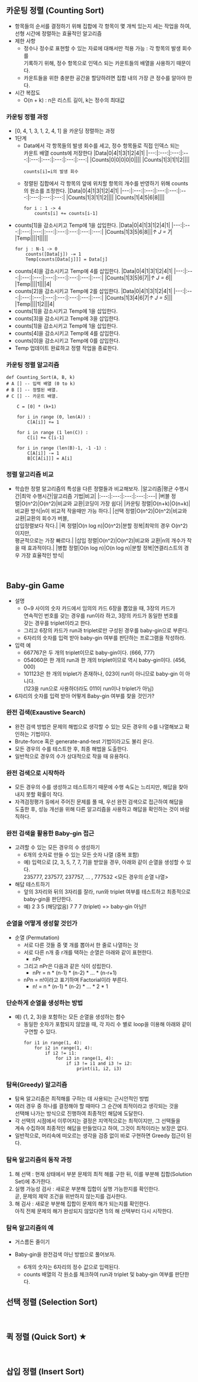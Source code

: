 ## 카운팅 정렬 (Counting Sort)
- 항목들의 순서를 결정하기 위해 집합에 각 항목이 몇 개씩 있는지 세는 작업을 하여, <br>
선형 시간에 정렬하는 효율적인 알고리즘
- 제한 사항
    - 정수나 정수로 표현할 수 있는 자료에 대해서만 적용 가능 : 각 항목의 발생 회수를 <br>
    기록하기 위해, 정수 항목으로 인덱스 되는 카운트들의 배열을 사용하기 때문이다.
    - 카운트들을 위한 충분한 공간을 할당하려면 집합 내의 가장 큰 정수를 알아야 한다.
- 시간 복잡도
    - O(n + k) : n은 리스트 길이, k는 정수의 최대값

### 카운팅 정렬 과정
- [0, 4, 1, 3, 1, 2, 4, 1] 을 카운딩 정렬하는 과정
- 1단계
    - Data에서 각 항목들의 발생 회수를 세고, 정수 항목들로 직접 인덱스 되는 <br>
    카운트 배열 counts에 저장한다
        |Data|0|4|1|3|1|2|4|1|
        |---:|:---:|:---:|:---:|:---:|:---:|:---:|:---:|:---:|
        |Counts|0|0|0|0|0||||
        |Counts|1|3|1|1|2||||
        ```
        counts[i]=i의 발생 회수
        ```
    - 정렬된 집합에서 각 항목의 앞에 위치할 항목의 개수를 반영하기 위해 counts의 원소를 조정한다.
        |Data|0|4|1|3|1|2|4|1|
        |---:|:---:|:---:|:---:|:---:|:---:|:---:|:---:|:---:|
        |Counts|1|3|1|1|2||||
        |Counts|1|4|5|6|8||||
        ```
        for i : 1 -> 4
            counts[i] += counts[i-1]
        ```
- counts[1]을 감소시키고 Temp에 1을 삽입한다.
    |Data|0|4|1|3|1|2|4|1|
    |---:|:---:|:---:|:---:|:---:|:---:|:---:|:---:|:---:|
    |Counts|1|3|5|6|8|||*↑ J = 7*|
    |Temp||||1|||||
    ```
    for j : N-1 -> 0
        counts([Data[j]) -= 1
        Temp[counts[Data[j]]] = Data[j]
    ```
- counts[4]을 감소시키고 Temp에 4를 삽입한다.
    |Data|0|4|1|3|1|2|4|1|
    |---:|:---:|:---:|:---:|:---:|:---:|:---:|:---:|:---:|
    |Counts|1|3|5|6|7||*↑ J = 6*||
    |Temp||||1||||4|
- counts[2]을 감소시키고 Temp에 2를 삽입한다.
    |Data|0|4|1|3|1|2|4|1|
    |---:|:---:|:---:|:---:|:---:|:---:|:---:|:---:|:---:|
    |Counts|1|3|4|6|7|*↑ J = 5*|||
    |Temp||||1|2|||4|
- counts[1]을 감소시키고 Temp에 1을 삽입한다.
- counts[3]을 감소시키고 Temp에 3을 삽입한다.
- counts[1]을 감소시키고 Temp에 1을 삽입한다.
- counts[4]을 감소시키고 Temp에 4를 삽입한다.
- counts[0]을 감소시키고 Temp에 0를 삽입한다.
- Temp 업데이트 완료하고 정렬 작업을 종료한다.

### 카운팅 정렬 알고리즘
```
def Counting_Sort(A, B, k)
# A [] -- 입력 배열 (0 to k)
# B [] -- 정렬된 배열.
# C [] -- 카운트 배열.

    C = [0] * (k+1)

    for i in range (0, len(A)) :
        C[A[i]] += 1

    for i in range (1 len(C)) :
        C[i] += C[i-1]

    for i in range (len(B)-1, -1 -1) :
        C[A[i]] -= 1
        B[C[A[i]]] = A[i]
```

### 정렬 알고리즘 비교
- 학습한 정렬 알고리즘의 특성을 다른 정렬들과 비교해보자.
    |알고리즘|평균 수행시간|최악 수행시간|알고리즘 기법|비고|
    |:---:|:---:|:---:|:---:|:---|
    |버블 정렬|O(n^2)|O(n^2)|비교와 교환|코딩이 가장 쉽다|
    |카운팅 정렬|O(n+k)|O(n+k)|비교환 방식|n이 비교적 작을때만 가능 하다.|
    |선택 정렬|O(n^2)|O(n^2)|비교와 교환|교환의 회수가 버블,<br>삽입정렬보다 작다.|
    |퀵 정렬|O(n log n)|O(n^2)|분할 정복|최악의 경우 O(n^2) 이지만,<br>평균적으로는 가장 빠르다.|
    |삽입 정렬|O(n^2)|O(n^2)|비교와 교환|n의 개수가 작을 때 효과적이다.|
    |병합 정렬|O(n log n)|O(n log n)|분할 정복|연결리스트의 경우 가장 효율적인 방식|

<br>

## Baby-gin Game
- 설명
    - 0~9 사이의 숫자 카드에서 임의의 카드 6장을 뽑았을 때, 3장의 카드가 <br>
    연속적인 번호를 갖는 경우를 run이라 하고, 3장의 카드가 동일한 번호를 <br>
    갖는 경우를 triplet이라고 한다.
    - 그리고 6장의 카드가 run과 triplet로만 구성된 경우를 baby-gin으로 부른다.
    - 6자리의 숫자를 입력 받아 baby-gin 여부를 판단하는 프로그램을 작성하라.
- 입력 예
    - 667767은 두 개의 triplet이므로 baby-gin이다. (666, 777)
    - 054060은 한 개의 run과 한 개의 triplet이므로 역시 baby-gin이다. (456, 000)
    - 101123은 한 개의 triplet가 존재하나, 023이 run이 아니므로 baby-gin 이 아니다.<br>
    (123을 run으로 사용하더라도 011이 run이나 triplet가 아님)
- 6자리의 숫자를 입력 받아 어떻게 Baby-gin 여부를 찾을 것인가?

### 완전 검색(Exaustive Search)
- 완전 검색 방법은 문제의 해법으로 생각할 수 있는 모든 경우의 수를 나열해보고 확인하는 기법이다.
- Brute-force 혹은 generate-and-test 기법이라고도 불리 운다.
- 모든 경우의 수를 테스트한 후, 최종 해법을 도출한다.
- 일반적으로 경우의 수가 상대적으로 작을 때 유용하다.

### 완전 검색으로 시작하라
- 모든 경우의 수를 생성하고 테스트하기 때문에 수행 속도는 느리지만, 해답을 찾아내지 못할 확률이 작다.
- 자격검정평가 등에서 주어진 문제를 풀 때, 우선 완전 검색으로 접근하여 해답을 <br>
도출한 후, 성능 개선을 위해 다른 알고리즘을 사용하고 해답을 확인하는 것이 바람직하다.

### 완전 검색을 활용한 Baby-gin 접근
- 고려할 수 있는 모든 경우의 수 생성하기
    - 6개의 숫자로 만들 수 있는 모든 숫자 나열 (중복 포함)
    - 예) 입력으로 [2, 3, 5, 7, 7, 7]을 받았을 경우, 아래와 같이 순열을 생성할 수 있다.<br>
    235777, 237577, 237757, ... , 777532 <모든 경우의 순열 나열>
- 해답 테스트하기
    - 앞의 3자리와 뒤의 3자리를 잘라, run와 triplet 여부를 테스트하고 최종적으로 baby-gin을 판단한다.
    - 예) 2 3 5 (해당없음) 7 7 7 (triplet) => baby-gin 아님!!

### 순열을 어떻게 생성할 것인가
- 순열 (Permutation)
    - 서로 다른 것들 중 몇 개를 뽑아서 한 줄로 나열하는 것
    - 서로 다른 n개 중 r개를 택하는 순열은 아래와 같이 표현한다.
        - nPr
    - 그리고 nPr은 다음과 같은 식이 성립한다.
        - nPr = n * (n-1) * (n-2) * ... * (n-r+1)
    - nPn = n!이라고 표기하며 Factorial이라 부른다.
        - n! = n * (n-1) * (n-2) * ... * 2 * 1

### 단순하게 순열을 생성하는 방법
- 예) {1, 2, 3}을 포함하는 모든 순열을 생성하는 함수
    - 동일한 숫자가 포함되지 않았을 때, 각 자리 수 별로 loop을 이용해 아래와 같이 구연할 수 있다.
        ```
        for i1 in range(1, 4):
            for i2 in range(1, 4):
                if i2 != i1:
                    for i3 in range(1, 4):
                        if i3 != i1 and i3 != i2:
                            print(i1, i2, i3)
        ```

### 탐욕(Greedy) 알고리즘
- 탐욕 알고리즘은 최적해를 구하는 데 사용되는 근시안적인 방법
- 여러 경우 중 하나를 결정해야 할 때마다 그 순간에 최적이라고 생각되는 것을 <br>
선택해 나가는 방식으로 진행하여 최종적인 해답에 도달한다.
- 각 선택의 시점에서 이루어지는 결정은 지역적으로는 최적이지만, 그 선택들을 <br>
계속 수집하여 최종적인 해답을 만들었다고 하여, 그것이 최적이라는 보장은 없다.
- 일반적으로, 머리속에 떠오르는 생각을 검증 없이 바로 구현하면 Greedy 접근이 된다.

### 탐욕 알고리즘의 동작 과정
1) 해 선택 : 현재 상태에서 부분 문제의 최적 해를 구한 뒤, 이를 부분해 집합(Solution Set)에 추가한다.
2) 실행 가능성 검사 : 새로운 부분해 집합이 실행 가능한지를 확인한다.<br>
곧, 문제의 제약 조건을 위반하지 않는지를 검사한다.
3) 해 검사 : 새로운 부분해 집합이 문제의 해가 되는지를 확인한다.<br>
아직 전체 문제의 해가 완성되지 않았다면 1)의 해 선택부터 다시 시작한다.

### 탐욕 알고리즘의 예
- 거스름돈 줄이기

- Baby-gin을 완전검색 아닌 방법으로 풀어보자.
    - 6개의 숫자는 6자리의 정수 값으로 입력된다.
    - counts 배열의 각 원소를 체크하여 run과 triplet 및 baby-gin 여부를 판단한다.




## 선택 정렬 (Selection Sort)

<br>

## 퀵 정렬 (Quick Sort) ★

<br>

## 삽입 정렬 (Insert Sort)
